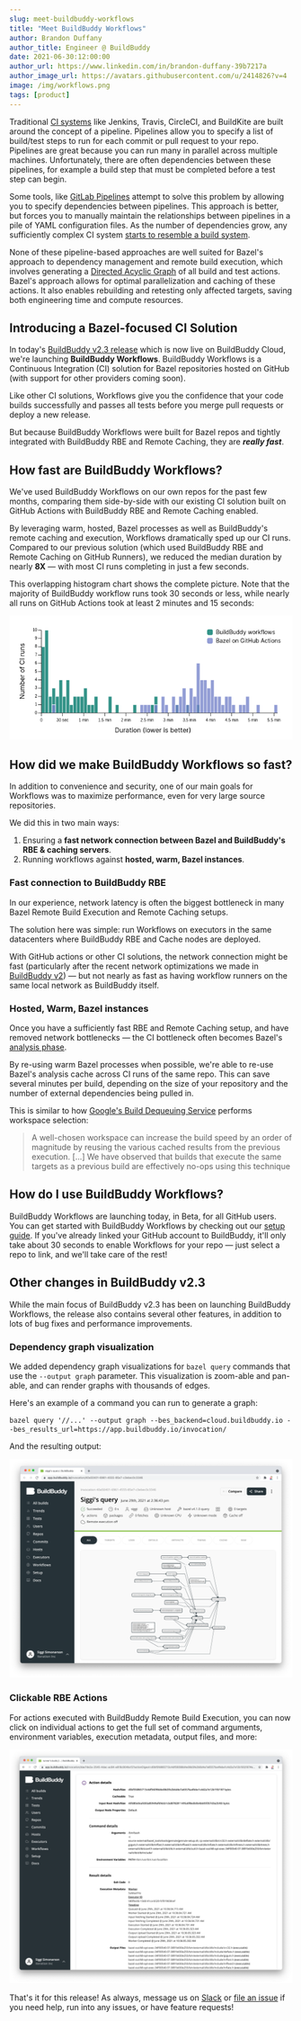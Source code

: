 ```yaml
---
slug: meet-buildbuddy-workflows
title: "Meet BuildBuddy Workflows"
author: Brandon Duffany
author_title: Engineer @ BuildBuddy
date: 2021-06-30:12:00:00
author_url: https://www.linkedin.com/in/brandon-duffany-39b7217a
author_image_url: https://avatars.githubusercontent.com/u/2414826?v=4
image: /img/workflows.png
tags: [product]
---
```


Traditional [CI systems](https://en.wikipedia.org/wiki/Continuous_integration) like Jenkins, Travis, CircleCI, and BuildKite are built around the concept of a pipeline. Pipelines allow you to specify a list of build/test steps to run for each commit or pull request to your repo. Pipelines are great because you can run many in parallel across multiple machines. Unfortunately, there are often dependencies between these pipelines, for example a build step that must be completed before a test step can begin. 

Some tools, like [GitLab Pipelines](https://docs.gitlab.com/ee/ci/pipelines/) attempt to solve this problem by allowing you to specify dependencies between pipelines. This approach is better, but forces you to manually maintain the relationships between pipelines in a pile of YAML configuration files. As the number of dependencies grow, any sufficiently complex CI system [starts to resemble a build system](https://gregoryszorc.com/blog/2021/04/07/modern-ci-is-too-complex-and-misdirected/).

None of these pipeline-based approaches are well suited for Bazel's approach to dependency management and remote build execution, which involves generating a [Directed Acyclic Graph](https://en.wikipedia.org/wiki/Directed_acyclic_graph) of all build and test actions. Bazel's approach allows for optimal parallelization and caching of these actions. It also enables rebuilding and retesting only affected targets, saving both engineering time and compute resources.

## Introducing a Bazel-focused CI Solution

In today's [BuildBuddy v2.3 release](https://github.com/buildbuddy-io/buildbuddy/releases/tag/v2.3.0) which is now live on BuildBuddy Cloud, we're launching **BuildBuddy Workflows**. BuildBuddy Workflows is a Continuous Integration (CI) solution for Bazel repositories hosted on GitHub (with support for other providers coming soon).

Like other CI solutions, Workflows give you the confidence that your code
builds successfully and passes all tests before you merge pull requests or
deploy a new release.

But because BuildBuddy Workflows were built for Bazel repos and tightly
integrated with BuildBuddy RBE and Remote Caching, they are ***really fast***.

## How fast are BuildBuddy Workflows?

We've used BuildBuddy Workflows on our own repos for the past few
months, comparing them side-by-side with our existing CI solution built on GitHub Actions with BuildBuddy RBE and Remote Caching enabled.

By leveraging warm, hosted, Bazel processes as well as BuildBuddy's
remote caching and execution, Workflows dramatically sped up our CI runs.
Compared to our previous solution (which used BuildBuddy RBE and Remote Caching on GitHub Runners), we reduced the median duration by nearly **8X** &mdash; with most CI runs completing in just a few seconds.

This overlapping histogram chart shows the complete picture. Note that
the majority of BuildBuddy workflow runs took 30 seconds or less, while
nearly all runs on GitHub Actions took at least 2 minutes and 15 seconds:

![overlapping histogram comparing BuildBuddy and GitHub actions](images/workflows.png)

## How did we make BuildBuddy Workflows so fast?

In addition to convenience and security, one of our main goals for Workflows
was to maximize performance, even for very large source repositories.

We did this in two main ways:

1. Ensuring a **fast network connection between Bazel and BuildBuddy's RBE & caching servers**.
2. Running workflows against **hosted, warm, Bazel instances**.

### Fast connection to BuildBuddy RBE

In our experience, network latency is often the biggest bottleneck in many Bazel Remote Build Execution and Remote Caching setups.

The solution here was simple: run Workflows on executors in the same datacenters where BuildBuddy RBE and Cache nodes are deployed.

With GitHub actions or other CI solutions, the network connection might
be fast (particularly after the recent network optimizations we made in
[BuildBuddy v2](/blog/introducing-buildbuddy-v2)) &mdash; but not nearly as fast
as having workflow runners on the same local network as BuildBuddy
itself.

### Hosted, Warm, Bazel instances

Once you have a sufficiently fast RBE and Remote Caching setup, and have removed network bottlenecks &mdash; the CI bottleneck often becomes Bazel's [analysis phase](https://docs.bazel.build/versions/main/glossary.html#analysis-phase).

By re-using warm Bazel processes when possible, we're able to re-use Bazel's analysis cache across CI runs of the same repo. This can save several minutes per build, depending on the size of your repository and the number of external dependencies being pulled in. 

This is similar to how [Google's Build Dequeuing Service](https://dl.acm.org/doi/pdf/10.1145/3395363.3397371) performs workspace selection:

> A well-chosen workspace can increase the build speed by an
> order of magnitude by reusing the various cached results from the
> previous execution. [...] We have observed that builds that execute the same targets as a previous
> build are effectively no-ops using this technique

## How do I use BuildBuddy Workflows?

BuildBuddy Workflows are launching today, in Beta, for all GitHub users. You can get started with BuildBuddy Workflows by checking out our [setup guide](https://docs.buildbuddy.io/docs/workflows-setup/).
If you've already linked your GitHub account to BuildBuddy, it'll only take
about 30 seconds to enable Workflows for your repo &mdash; just select a repo
to link, and we'll take care of the rest!

## Other changes in BuildBuddy v2.3

While the main focus of BuildBuddy v2.3 has been on launching BuildBuddy Workflows, the release also contains several other features, in addition to lots of bug fixes and performance improvements.

### Dependency graph visualization

We added dependency graph visualizations for `bazel query` commands that use the `--output graph` parameter. This visualization is zoom-able and pan-able, and can render graphs with thousands of edges.

Here's an example of a command you can run to generate a graph:
```
bazel query '//...' --output graph --bes_backend=cloud.buildbuddy.io --bes_results_url=https://app.buildbuddy.io/invocation/
```

And the resulting output:

![Bazel query dependency graph visualization](images/query_graph.png)


### Clickable RBE Actions

For actions executed with BuildBuddy Remote Build Execution, you can now click on individual actions to get the full set of command arguments, environment variables, execution metadata, output files, and more:

![RBE actions view](images/clickable_rbe_actions.png)


That's it for this release! As always, message us on [Slack](https://buildbuddy.slack.com) or
[file an issue](https://github.com/buildbuddy-io/buildbuddy/issues/new)
if you need help, run into any issues, or have feature requests!
